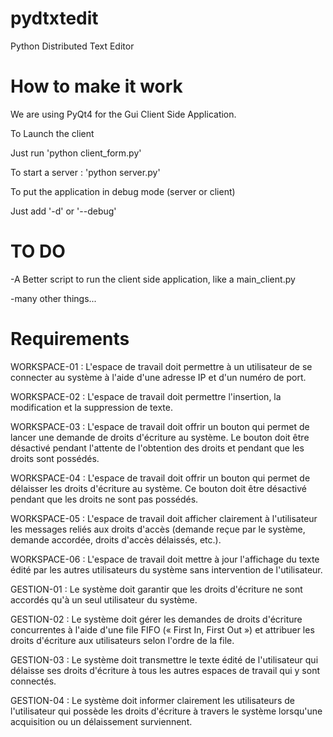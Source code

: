 pydtxtedit
==========
Python Distributed Text Editor

How to make it work
=====
We are using PyQt4 for the Gui Client Side Application.

To Launch the client

Just run 'python client_form.py'

To start a server : 'python server.py'

To put the application in debug mode (server or client)

Just add '-d' or '--debug'

TO DO
===
-A Better script to run the client side application, like a main_client.py

-many other things...

Requirements
===
WORKSPACE-01 : L'espace de travail doit permettre à un utilisateur de se connecter au système à l'aide 
d'une adresse IP et d'un numéro de port. 

WORKSPACE-02 : L'espace de travail doit permettre l'insertion, la modification et la suppression de 
texte. 

WORKSPACE-03 : L'espace de travail doit offrir un bouton qui permet de lancer une demande de droits 
d'écriture au système. Le bouton doit être désactivé pendant l'attente de l'obtention des droits et 
pendant que les droits sont possédés. 

WORKSPACE-04 : L'espace de travail doit offrir un bouton qui permet de délaisser les droits d'écriture au 
système. Ce bouton doit être désactivé pendant que les droits ne sont pas possédés. 

WORKSPACE-05 : L'espace de travail doit afficher clairement à l'utilisateur les messages reliés aux droits 
d'accès (demande reçue par le système, demande accordée, droits d'accès délaissés, etc.). 

WORKSPACE-06 : L'espace de travail doit mettre à jour l'affichage du texte édité par les autres 
utilisateurs du système sans intervention de l'utilisateur. 

GESTION-01 : Le système doit garantir que les droits d'écriture ne sont accordés qu'à un seul utilisateur 
du système. 

GESTION-02 : Le système doit gérer les demandes de droits d'écriture concurrentes à l'aide d'une file 
FIFO (« First In, First Out ») et attribuer les droits d'écriture aux utilisateurs selon l'ordre de la file. 

GESTION-03 : Le système doit transmettre le texte édité de l'utilisateur qui délaisse ses droits d'écriture 
à tous les autres espaces de travail qui y sont connectés. 

GESTION-04 : Le système doit informer clairement les utilisateurs de l'utilisateur qui possède les droits 
d'écriture à travers le système lorsqu'une acquisition ou un délaissement surviennent.